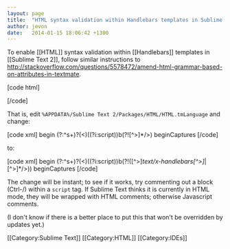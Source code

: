 ```yaml
---
layout: page
title:  "HTML syntax validation within Handlebars templates in Sublime Text 2"
author: jevon
date:   2014-01-15 18:06:42 +1300
---
```


To enable [[HTML]] syntax validation within [[Handlebars]] templates in [[Sublime Text 2]], follow similar instructions to http://stackoverflow.com/questions/5578472/amend-html-grammar-based-on-attributes-in-textmate.

[code html]
<body>  
	<script type="text/x-handlebars" data-template-name="todos">
		<section id="todoapp">
		<!-- ... -->
		</section>
	</script>
</body>
[/code]

That is, edit `%APPDATA%/Sublime Text 2/Packages/HTML/HTML.tmLanguage` and change:

[code xml]
		<dict>
			<key>begin</key>
			<string>(?:^s+)?(&lt;)((?i:script))b(?![^&gt;]*/&gt;)</string>
			<key>beginCaptures</key>
[/code]

to:

[code xml]
		<dict>
			<key>begin</key>
			<string>(?:^s+)?(&lt;)((?i:script))b(?!([^>]*text/x-handlebars[^&gt;]*|[^&gt;]*/>))</string>
			<key>beginCaptures</key>
[/code]

The change will be instant; to see if it works, try commenting out a block (Ctrl-/) within a `script` tag. If Sublime Text thinks it is currently in HTML mode, they will be wrapped with HTML comments; otherwise Javascript comments.

(I don't know if there is a better place to put this that won't be overridden by updates yet.)

[[Category:Sublime Text]]
[[Category:HTML]]
[[Category:IDEs]]
